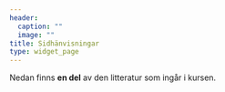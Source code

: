 ```yaml
---
header:
  caption: ""
  image: ""
title: Sidhänvisningar
type: widget_page
---
```


Nedan finns **en del** av den litteratur som ingår i kursen.

